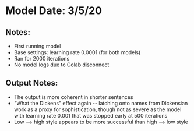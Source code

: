 # Model Date: 3/5/20

## Notes:
- First running model
- Base settings: learning rate 0.0001 (for both models)
- Ran for 2000 iterations
- No model logs due to Colab disconnect

## Output Notes:
- The output is more coherent in shorter sentences
- "What the Dickens" effect again -- latching onto names from Dickensian work as a proxy for sophistication, though not as severe as the model with learning rate 0.001 that was stopped early at 500 iterations
- Low --> high style appears to be more successful than high --> low style